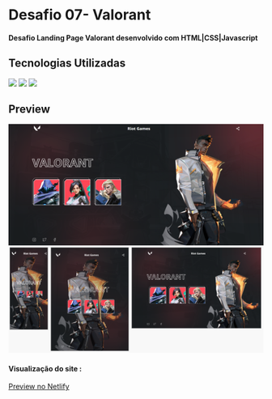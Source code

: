 <h1>Desafio 07- Valorant</h1>
<h4>Desafio Landing Page Valorant desenvolvido com HTML|CSS|Javascript</h4>
<h2>Tecnologias Utilizadas</h2>
<div style="display: inline_block">
  <img  src="https://img.shields.io/badge/HTML5-E34F26?style=for-the-badge&logo=html5&logoColor=white">
  <img src="https://img.shields.io/badge/CSS3-1572B6?style=for-the-badge&logo=css3&logoColor=white">
  <img src="https://img.shields.io/badge/JavaScript-F7DF1E?style=for-the-badge&logo=javascript&logoColor=black">
 </div>
<h2>Preview</h2>
<img margin-bottom="20px" src="assets/img/readme.PNG"">
<img margin-bottom="20px" src="assets/img/readme2.PNG"">
<h4  style="display: inline_block">Visualização do site :</h4><a style="display: inline_block" target="blank" href="https://lokilandingpage.netlify.app/">Preview no Netlify</a>
